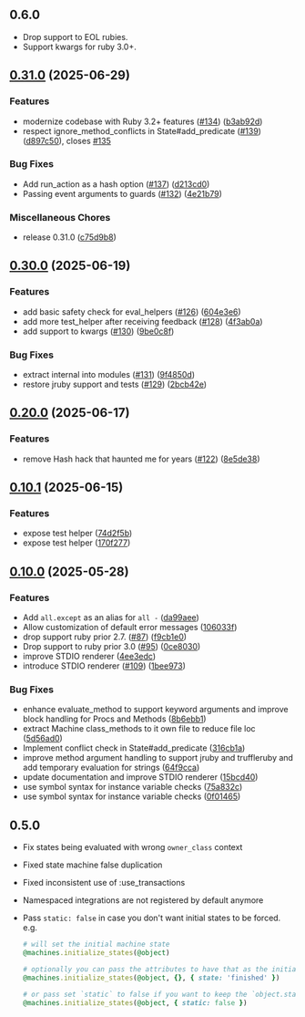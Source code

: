 ## 0.6.0

* Drop support to EOL rubies.
* Support kwargs for ruby 3.0+.

## [0.31.0](https://github.com/state-machines/state_machines/compare/state_machines/v0.30.0...state_machines/v0.31.0) (2025-06-29)


### Features

* modernize codebase with Ruby 3.2+ features ([#134](https://github.com/state-machines/state_machines/issues/134)) ([b3ab92d](https://github.com/state-machines/state_machines/commit/b3ab92de9c90826a521097a863a137fd2cb429c2))
* respect ignore_method_conflicts in State#add_predicate ([#139](https://github.com/state-machines/state_machines/issues/139)) ([d897c50](https://github.com/state-machines/state_machines/commit/d897c5042aa4b6160da80b73fc352da0f2aacd8e)), closes [#135](https://github.com/state-machines/state_machines/issues/135)


### Bug Fixes

* Add run_action as a hash option ([#137](https://github.com/state-machines/state_machines/issues/137)) ([d213cd0](https://github.com/state-machines/state_machines/commit/d213cd0fa1e5ba51dce81816672ed0532ee364b0))
* Passing event arguments to guards ([#132](https://github.com/state-machines/state_machines/issues/132)) ([4e21b79](https://github.com/state-machines/state_machines/commit/4e21b79a16d2ea3ef6fcb3e882fb2b6288f0c132))


### Miscellaneous Chores

* release 0.31.0 ([c75d9b8](https://github.com/state-machines/state_machines/commit/c75d9b84cf0b2cc6a2a7ec2f9262fd5bb2db5adf))

## [0.30.0](https://github.com/state-machines/state_machines/compare/state_machines/v0.20.0...state_machines/v0.30.0) (2025-06-19)


### Features

* add basic safety check for eval_helpers ([#126](https://github.com/state-machines/state_machines/issues/126)) ([604e3e6](https://github.com/state-machines/state_machines/commit/604e3e6f3958f2b4be7a9fcbac9502b4583946de))
* add more test_helper after receiving feedback ([#128](https://github.com/state-machines/state_machines/issues/128)) ([4f3ab0a](https://github.com/state-machines/state_machines/commit/4f3ab0a4733d2aabfe78b193cde426b354e96d33))
* add support to kwargs ([#130](https://github.com/state-machines/state_machines/issues/130)) ([9be0c8f](https://github.com/state-machines/state_machines/commit/9be0c8f6cd20990745878bfd0dd4ce6d6c8ff8a1))


### Bug Fixes

* extract internal into modules ([#131](https://github.com/state-machines/state_machines/issues/131)) ([9f4850d](https://github.com/state-machines/state_machines/commit/9f4850d032d374239cf261cc4abcfed09e49ea3d))
* restore jruby support and tests ([#129](https://github.com/state-machines/state_machines/issues/129)) ([2bcb42e](https://github.com/state-machines/state_machines/commit/2bcb42e80afff2eefb29c475cd667184061109ab))

## [0.20.0](https://github.com/state-machines/state_machines/compare/state_machines/v0.10.1...state_machines/v0.20.0) (2025-06-17)


### Features

* remove Hash hack that haunted me for years ([#122](https://github.com/state-machines/state_machines/issues/122)) ([8e5de38](https://github.com/state-machines/state_machines/commit/8e5de3867aed2599d4ada6f32ced2bf95c328f9f))

## [0.10.1](https://github.com/state-machines/state_machines/compare/state_machines/v0.10.0...state_machines/v0.10.1) (2025-06-15)


### Features

* expose test helper ([74d2f5b](https://github.com/state-machines/state_machines/commit/74d2f5bb9b4718c1acfc9d11fc4bdf9a2d713622))
* expose test helper ([170f277](https://github.com/state-machines/state_machines/commit/170f27708ab324c0622db462e76db79a181dafd4))

## [0.10.0](https://github.com/state-machines/state_machines/compare/state_machines-v0.6.0...state_machines/v0.10.0) (2025-05-28)


### Features

* Add `all.except` as an alias for `all -` ([da99aee](https://github.com/state-machines/state_machines/commit/da99aeefa4ec99dc72da188d09a14227e49e8412))
* Allow customization of default error messages ([106033f](https://github.com/state-machines/state_machines/commit/106033fea5120a98790d73a6d155c60bcd39ffb6))
* drop support ruby prior 2.7. ([#87](https://github.com/state-machines/state_machines/issues/87)) ([f9cb1e0](https://github.com/state-machines/state_machines/commit/f9cb1e0aa80a7465e1677a80265fa5ae270cb1f9))
* Drop support to ruby prior 3.0 ([#95](https://github.com/state-machines/state_machines/issues/95)) ([0ce8030](https://github.com/state-machines/state_machines/commit/0ce80309941fccd208dfbe9a88b7590d9cae8717))
* improve STDIO renderer ([4ee3edc](https://github.com/state-machines/state_machines/commit/4ee3edc58e67d313f07fc9e125373db0e12a84b2))
* introduce STDIO renderer ([#109](https://github.com/state-machines/state_machines/issues/109)) ([1bee973](https://github.com/state-machines/state_machines/commit/1bee973af26cbe969fd3e9ae094c6829e995b251))


### Bug Fixes

* enhance evaluate_method to support keyword arguments and improve block handling for Procs and Methods ([8b6ebb1](https://github.com/state-machines/state_machines/commit/8b6ebb1ece7cb4a2b7e51f6c752af9ae437b30c0))
* extract Machine class_methods to it own file to reduce file loc ([5d56ad0](https://github.com/state-machines/state_machines/commit/5d56ad036cc4a9d99650764891dca72bdc697b39))
* Implement conflict check in State#add_predicate ([316cb1a](https://github.com/state-machines/state_machines/commit/316cb1a663169127dac8e24508fed785505f483a))
* improve method argument handling to support jruby and truffleruby and add temporary evaluation for strings ([64f9cca](https://github.com/state-machines/state_machines/commit/64f9cca3d1b744e49e9caadfc21d5ff2aa930c5c))
* update documentation and improve STDIO renderer ([15bcd40](https://github.com/state-machines/state_machines/commit/15bcd403e5f0a24fde8d9b8be6b642ab0fcf851f))
* use symbol syntax for instance variable checks ([75a832c](https://github.com/state-machines/state_machines/commit/75a832c39cf2d8a6c29be5b13d7e454cd179c834))
* use symbol syntax for instance variable checks ([0f01465](https://github.com/state-machines/state_machines/commit/0f014651b4709e707d658517e3f85e366f45bac5))

## 0.5.0

*   Fix states being evaluated with wrong `owner_class` context

*   Fixed state machine false duplication

*   Fixed inconsistent use of :use_transactions

*   Namespaced integrations are not registered by default anymore

*   Pass `static: false` in case you don't want initial states to be forced. e.g.

    ```ruby
    # will set the initial machine state
    @machines.initialize_states(@object)

    # optionally you can pass the attributes to have that as the initial state
    @machines.initialize_states(@object, {}, { state: 'finished' })

    # or pass set `static` to false if you want to keep the `object.state` current value
    @machines.initialize_states(@object, { static: false })
    ```
